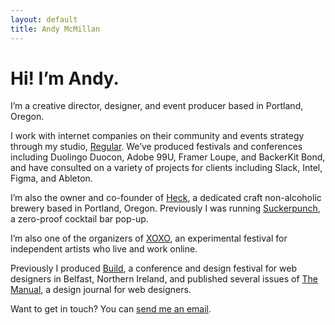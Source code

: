 ```yaml
---
layout: default
title: Andy McMillan
---
```


# Hi! I’m Andy. 

I’m a creative director, designer, and event producer based in Portland, Oregon.

I work with internet companies on their community and events strategy through my studio, [Regular](https://regular.events). We’ve produced festivals and conferences including Duolingo Duocon, Adobe 99U, Framer Loupe, and BackerKit Bond, and have consulted on a variety of projects for clients including Slack, Intel, Figma, and Ableton.

I’m also the owner and co-founder of [Heck](https://heck.beer), a dedicated craft non-alcoholic brewery based in Portland, Oregon. Previously I was running [Suckerpunch](https://suckerpunch.bar), a zero-proof cocktail bar pop-up.

I’m also one of the organizers of [XOXO](https://xoxofest.com), an experimental festival for independent artists who live and work online.

Previously I produced [Build](https://buildconf.com), a conference and design festival for web designers in Belfast, Northern Ireland, and published several issues of [The Manual](https://alwaysreadthemanual.com), a design journal for web designers.

Want to get in touch? You can [send me an email](mailto:hi@andymcmillan.com).
